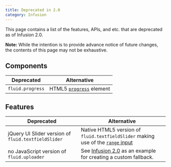 ```yaml
---
title: Deprecated in 2.0
category: Infusion
---
```


This page contains a list of the features, APIs, and etc. that are deprecated as of Infusion 2.0.

<div class="infusion-docs-note"><strong>Note:</strong> While the intention is to provide advance notice of future
changes, the contents of this page may not be exhaustive.</div>

## Components

<table>
    <thead>
        <tr>
            <th>Deprecated</th>
            <th>Alternative</th>
        </tr>
    </thead>
    <tbody>
        <tr>
            <td><code>fluid.progress</code></td>
            <td>
                HTML5 <a href="https://www.w3.org/TR/html5/forms.html#the-progress-element"><code>progress</code></a>
                element
            </td>
        </tr>
    </tbody>
</table>

## Features

<table>
    <thead>
        <tr>
            <th>Deprecated</th>
            <th>Alternative</th>
        </tr>
    </thead>
    <tbody>
        <tr>
            <td>jQuery UI Slider version of <code>fluid.textfieldSlider</code></td>
            <td>
                Native HTML5 version of <code>fluid.textfieldSlider</code> making use of the
                <a href="https://www.w3.org/TR/html5/forms.html#range-state-(type=range)"><code>range</code>
                input</a>
            </td>
        </tr>
        <tr>
            <td>no JavaScript version of <code>fluid.uploader</code></td>
            <td>
                See <a href="https://github.com/fluid-project/infusion/blob/infusion-2.0/src/components/uploader/html/Uploader.html#L37-L41">Infusion
                2.0</a> as an example for creating a custom fallback.
            </td>
        </tr>
    </tbody>
</table>
